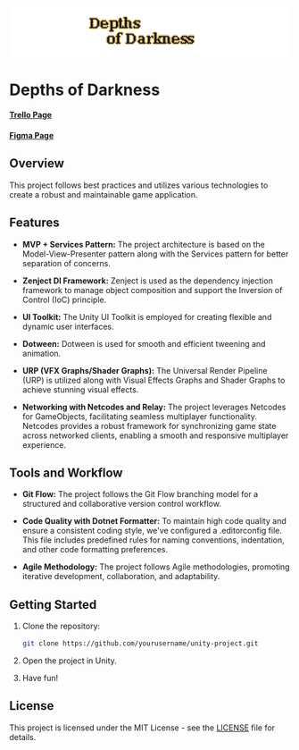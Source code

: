 ![](/docs/images/title.png)

# Depths of Darkness  

#### [Trello Page](https://trello.com/invite/b/58AeAuk1/ATTI16fb002c46f84f12341c9264b230c900F65FB97D/development)
#### [Figma Page](https://www.figma.com/team_invite/redeem/bD3wPmJfY88iEBRClEtfRk)

## Overview

This project follows best practices and utilizes various technologies to create a robust and maintainable game application. 

## Features

- **MVP + Services Pattern:** The project architecture is based on the Model-View-Presenter pattern along with the Services pattern for better separation of concerns.

-  **Zenject DI Framework:** Zenject is used as the dependency injection framework to manage object composition and support the Inversion of Control (IoC) principle.

- **UI Toolkit:** The Unity UI Toolkit is employed for creating flexible and dynamic user interfaces.

- **Dotween:** Dotween is used for smooth and efficient tweening and animation.

- **URP (VFX Graphs/Shader Graphs):** The Universal Render Pipeline (URP) is utilized along with Visual Effects Graphs and Shader Graphs to achieve stunning visual effects.

- **Networking with Netcodes and Relay:** The project leverages Netcodes for GameObjects, facilitating seamless multiplayer functionality. Netcodes provides a robust framework for synchronizing game state across networked clients, enabling a smooth and responsive multiplayer experience.

## Tools and Workflow

- **Git Flow:** The project follows the Git Flow branching model for a structured and collaborative version control workflow.

- **Code Quality with Dotnet Formatter:** To maintain high code quality and ensure a consistent coding style, we've configured a .editorconfig file. This file includes predefined rules for naming conventions, indentation, and other code formatting preferences. 

- **Agile Methodology:** The project follows Agile methodologies, promoting iterative development, collaboration, and adaptability.

## Getting Started

1. Clone the repository:

   ```bash
   git clone https://github.com/yourusername/unity-project.git
   ```
2. Open the project in Unity.
3. Have fun!

## License

This project is licensed under the MIT License - see the [LICENSE](../LICENSE) file for details.